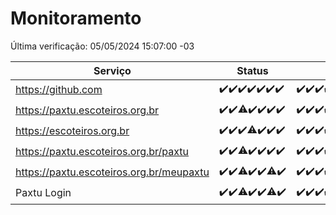 # Monitoramento

Última verificação: 05/05/2024 15:07:00 -03

|Serviço|Status|Últimas 24h|
|---|---|---|
|https://github.com|<span title="2024-04-28: OK=24">✔️</span><span title="2024-04-29: OK=24">✔️</span><span title="2024-04-30: OK=24">✔️</span><span title="2024-05-01: OK=24">✔️</span><span title="2024-05-02: OK=24">✔️</span><span title="2024-05-03: OK=24">✔️</span><span title="2024-05-04: OK=18">✔️</span>|<span title="04/05/2024 15:07:00 -03 : 200">✔️</span><span title="04/05/2024 16:06:00 -03 : 200">✔️</span><span title="04/05/2024 17:07:00 -03 : 200">✔️</span><span title="04/05/2024 18:06:00 -03 : 200">✔️</span><span title="04/05/2024 19:05:00 -03 : 200">✔️</span><span title="04/05/2024 20:06:00 -03 : 200">✔️</span><span title="04/05/2024 21:33:00 -03 : 200">✔️</span><span title="04/05/2024 22:49:00 -03 : 200">✔️</span><span title="04/05/2024 23:21:00 -03 : 200">✔️</span><span title="05/05/2024 00:07:00 -03 : 200">✔️</span><span title="05/05/2024 01:09:00 -03 : 200">✔️</span><span title="05/05/2024 02:06:00 -03 : 200">✔️</span><span title="05/05/2024 03:07:00 -03 : 200">✔️</span><span title="05/05/2024 04:06:00 -03 : 200">✔️</span><span title="05/05/2024 05:07:00 -03 : 200">✔️</span><span title="05/05/2024 06:08:00 -03 : 200">✔️</span><span title="05/05/2024 07:07:00 -03 : 200">✔️</span><span title="05/05/2024 08:05:00 -03 : 200">✔️</span><span title="05/05/2024 09:10:00 -03 : 200">✔️</span><span title="05/05/2024 10:04:00 -03 : 200">✔️</span><span title="05/05/2024 11:03:00 -03 : 200">✔️</span><span title="05/05/2024 12:04:00 -03 : 200">✔️</span><span title="05/05/2024 13:07:00 -03 : 200">✔️</span><span title="05/05/2024 14:03:00 -03 : 200">✔️</span><span title="05/05/2024 15:07:00 -03 : 200">✔️</span>|
|https://paxtu.escoteiros.org.br|<span title="2024-04-28: OK=24">✔️</span><span title="2024-04-29: OK=24">✔️</span><span title="2024-04-30: OK=23, Falhas=1">⚠️</span><span title="2024-05-01: OK=24">✔️</span><span title="2024-05-02: OK=24">✔️</span><span title="2024-05-03: OK=24">✔️</span><span title="2024-05-04: OK=18">✔️</span>|<span title="04/05/2024 15:07:00 -03 : 200">✔️</span><span title="04/05/2024 16:06:00 -03 : 200">✔️</span><span title="04/05/2024 17:07:00 -03 : 200">✔️</span><span title="04/05/2024 18:06:00 -03 : 200">✔️</span><span title="04/05/2024 19:05:00 -03 : 200">✔️</span><span title="04/05/2024 20:06:00 -03 : 200">✔️</span><span title="04/05/2024 21:33:00 -03 : 200">✔️</span><span title="04/05/2024 22:49:00 -03 : 200">✔️</span><span title="04/05/2024 23:21:00 -03 : 200">✔️</span><span title="05/05/2024 00:07:00 -03 : 200">✔️</span><span title="05/05/2024 01:09:00 -03 : 200">✔️</span><span title="05/05/2024 02:06:00 -03 : 200">✔️</span><span title="05/05/2024 03:08:00 -03 : 200">✔️</span><span title="05/05/2024 04:06:00 -03 : 200">✔️</span><span title="05/05/2024 05:07:00 -03 : 200">✔️</span><span title="05/05/2024 06:08:00 -03 : 200">✔️</span><span title="05/05/2024 07:07:00 -03 : 200">✔️</span><span title="05/05/2024 08:05:00 -03 : 200">✔️</span><span title="05/05/2024 09:10:00 -03 : 200">✔️</span><span title="05/05/2024 10:04:00 -03 : 200">✔️</span><span title="05/05/2024 11:04:00 -03 : 200">✔️</span><span title="05/05/2024 12:04:00 -03 : 200">✔️</span><span title="05/05/2024 13:07:00 -03 : 200">✔️</span><span title="05/05/2024 14:03:00 -03 : 200">✔️</span><span title="05/05/2024 15:07:00 -03 : 200">✔️</span>|
|https://escoteiros.org.br|<span title="2024-04-28: OK=24">✔️</span><span title="2024-04-29: OK=24">✔️</span><span title="2024-04-30: OK=24">✔️</span><span title="2024-05-01: OK=23, Falhas=1">⚠️</span><span title="2024-05-02: OK=24">✔️</span><span title="2024-05-03: OK=24">✔️</span><span title="2024-05-04: OK=18">✔️</span>|<span title="04/05/2024 15:07:00 -03 : 200">✔️</span><span title="04/05/2024 16:06:00 -03 : 200">✔️</span><span title="04/05/2024 17:07:00 -03 : 200">✔️</span><span title="04/05/2024 18:06:00 -03 : 200">✔️</span><span title="04/05/2024 19:05:00 -03 : 200">✔️</span><span title="04/05/2024 20:06:00 -03 : 200">✔️</span><span title="04/05/2024 21:33:00 -03 : 200">✔️</span><span title="04/05/2024 22:49:00 -03 : 200">✔️</span><span title="04/05/2024 23:21:00 -03 : 200">✔️</span><span title="05/05/2024 00:07:00 -03 : 200">✔️</span><span title="05/05/2024 01:09:00 -03 : 200">✔️</span><span title="05/05/2024 02:06:00 -03 : 200">✔️</span><span title="05/05/2024 03:08:00 -03 : 200">✔️</span><span title="05/05/2024 04:06:00 -03 : 200">✔️</span><span title="05/05/2024 05:07:00 -03 : 200">✔️</span><span title="05/05/2024 06:08:00 -03 : 200">✔️</span><span title="05/05/2024 07:07:00 -03 : 200">✔️</span><span title="05/05/2024 08:05:00 -03 : 200">✔️</span><span title="05/05/2024 09:10:00 -03 : 200">✔️</span><span title="05/05/2024 10:04:00 -03 : 200">✔️</span><span title="05/05/2024 11:04:00 -03 : 200">✔️</span><span title="05/05/2024 12:04:00 -03 : 200">✔️</span><span title="05/05/2024 13:07:00 -03 : 200">✔️</span><span title="05/05/2024 14:03:00 -03 : 200">✔️</span><span title="05/05/2024 15:07:00 -03 : 200">✔️</span>|
|https://paxtu.escoteiros.org.br/paxtu|<span title="2024-04-28: OK=24">✔️</span><span title="2024-04-29: OK=24">✔️</span><span title="2024-04-30: OK=23, Falhas=1">⚠️</span><span title="2024-05-01: OK=24">✔️</span><span title="2024-05-02: OK=24">✔️</span><span title="2024-05-03: OK=24">✔️</span><span title="2024-05-04: OK=18">✔️</span>|<span title="04/05/2024 15:07:00 -03 : 200">✔️</span><span title="04/05/2024 16:06:00 -03 : 200">✔️</span><span title="04/05/2024 17:07:00 -03 : 200">✔️</span><span title="04/05/2024 18:06:00 -03 : 200">✔️</span><span title="04/05/2024 19:05:00 -03 : 200">✔️</span><span title="04/05/2024 20:06:00 -03 : 200">✔️</span><span title="04/05/2024 21:33:00 -03 : 200">✔️</span><span title="04/05/2024 22:49:00 -03 : 200">✔️</span><span title="04/05/2024 23:21:00 -03 : 200">✔️</span><span title="05/05/2024 00:07:00 -03 : 200">✔️</span><span title="05/05/2024 01:09:00 -03 : 200">✔️</span><span title="05/05/2024 02:06:00 -03 : 200">✔️</span><span title="05/05/2024 03:08:00 -03 : 200">✔️</span><span title="05/05/2024 04:06:00 -03 : 200">✔️</span><span title="05/05/2024 05:07:00 -03 : 200">✔️</span><span title="05/05/2024 06:08:00 -03 : 200">✔️</span><span title="05/05/2024 07:07:00 -03 : 200">✔️</span><span title="05/05/2024 08:05:00 -03 : 200">✔️</span><span title="05/05/2024 09:10:00 -03 : 200">✔️</span><span title="05/05/2024 10:04:00 -03 : 200">✔️</span><span title="05/05/2024 11:04:00 -03 : 200">✔️</span><span title="05/05/2024 12:04:00 -03 : 200">✔️</span><span title="05/05/2024 13:07:00 -03 : 200">✔️</span><span title="05/05/2024 14:03:00 -03 : 200">✔️</span><span title="05/05/2024 15:07:00 -03 : 200">✔️</span>|
|https://paxtu.escoteiros.org.br/meupaxtu|<span title="2024-04-28: OK=24">✔️</span><span title="2024-04-29: OK=24">✔️</span><span title="2024-04-30: OK=23, Falhas=1">⚠️</span><span title="2024-05-01: OK=24">✔️</span><span title="2024-05-02: OK=24">✔️</span><span title="2024-05-03: OK=22, Falhas=2">⚠️</span><span title="2024-05-04: OK=18">✔️</span>|<span title="04/05/2024 15:07:00 -03 : 200">✔️</span><span title="04/05/2024 16:06:00 -03 : 200">✔️</span><span title="04/05/2024 17:07:00 -03 : 200">✔️</span><span title="04/05/2024 18:06:00 -03 : 200">✔️</span><span title="04/05/2024 19:05:00 -03 : 200">✔️</span><span title="04/05/2024 20:06:00 -03 : 200">✔️</span><span title="04/05/2024 21:33:00 -03 : 200">✔️</span><span title="04/05/2024 22:49:00 -03 : 200">✔️</span><span title="04/05/2024 23:21:00 -03 : 200">✔️</span><span title="05/05/2024 00:07:00 -03 : 200">✔️</span><span title="05/05/2024 01:09:00 -03 : 200">✔️</span><span title="05/05/2024 02:06:00 -03 : 200">✔️</span><span title="05/05/2024 03:08:00 -03 : 200">✔️</span><span title="05/05/2024 04:06:00 -03 : 200">✔️</span><span title="05/05/2024 05:07:00 -03 : 200">✔️</span><span title="05/05/2024 06:08:00 -03 : 200">✔️</span><span title="05/05/2024 07:07:00 -03 : 200">✔️</span><span title="05/05/2024 08:05:00 -03 : 200">✔️</span><span title="05/05/2024 09:10:00 -03 : 200">✔️</span><span title="05/05/2024 10:04:00 -03 : 200">✔️</span><span title="05/05/2024 11:04:00 -03 : 200">✔️</span><span title="05/05/2024 12:04:00 -03 : 200">✔️</span><span title="05/05/2024 13:07:00 -03 : 200">✔️</span><span title="05/05/2024 14:03:00 -03 : 200">✔️</span><span title="05/05/2024 15:07:00 -03 : 200">✔️</span>|
|Paxtu Login|<span title="2024-04-28: OK=24">✔️</span><span title="2024-04-29: OK=24">✔️</span><span title="2024-04-30: OK=23, Falhas=1">⚠️</span><span title="2024-05-01: OK=24">✔️</span><span title="2024-05-02: OK=24">✔️</span><span title="2024-05-03: OK=22, Falhas=2">⚠️</span><span title="2024-05-04: OK=18">✔️</span>|<span title="04/05/2024 15:07:00 -03 : 200">✔️</span><span title="04/05/2024 16:06:00 -03 : 200">✔️</span><span title="04/05/2024 17:07:00 -03 : 200">✔️</span><span title="04/05/2024 18:06:00 -03 : 200">✔️</span><span title="04/05/2024 19:05:00 -03 : 200">✔️</span><span title="04/05/2024 20:06:00 -03 : 200">✔️</span><span title="04/05/2024 21:33:00 -03 : 200">✔️</span><span title="04/05/2024 22:49:00 -03 : 200">✔️</span><span title="04/05/2024 23:21:00 -03 : 200">✔️</span><span title="05/05/2024 00:07:00 -03 : 200">✔️</span><span title="05/05/2024 01:09:00 -03 : 200">✔️</span><span title="05/05/2024 02:06:00 -03 : 200">✔️</span><span title="05/05/2024 03:08:00 -03 : 200">✔️</span><span title="05/05/2024 04:06:00 -03 : 200">✔️</span><span title="05/05/2024 05:07:00 -03 : 200">✔️</span><span title="05/05/2024 06:08:00 -03 : 200">✔️</span><span title="05/05/2024 07:07:00 -03 : 200">✔️</span><span title="05/05/2024 08:05:00 -03 : 200">✔️</span><span title="05/05/2024 09:10:00 -03 : 200">✔️</span><span title="05/05/2024 10:04:00 -03 : 200">✔️</span><span title="05/05/2024 11:04:00 -03 : 200">✔️</span><span title="05/05/2024 12:04:00 -03 : 200">✔️</span><span title="05/05/2024 13:07:00 -03 : 200">✔️</span><span title="05/05/2024 14:03:00 -03 : 200">✔️</span><span title="05/05/2024 15:07:00 -03 : 200">✔️</span>|
